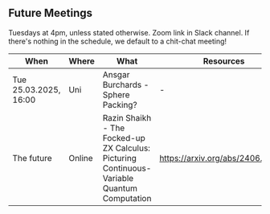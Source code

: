 ## Future Meetings

Tuesdays at 4pm, unless stated otherwise. Zoom link in Slack channel. If there's nothing in the schedule, we default to a chit-chat meeting!

| When                  | Where  | What                                                                                        | Resources                            |
|-----------------------|--------|---------------------------------------------------------------------------------------------|--------------------------------------|
| Tue 25.03.2025, 16:00 | Uni    | Ansgar Burchards - Sphere Packing?                                                          | -                                    |
| The future            | Online | Razin Shaikh - The Focked-up ZX Calculus: Picturing Continuous-Variable Quantum Computation | https://arxiv.org/abs/2406.02905     |
